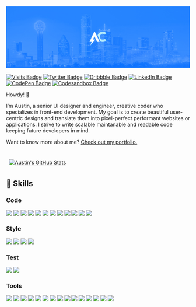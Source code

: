 [![Austin's GitHub Profile Header](./assets/GitHubHeader.jpg)](https://austincondiff.com)

[![Visits Badge](https://badges.pufler.dev/visits/austincondiff/austincondiff)](https://austincondiff.com)
[![Twitter Badge](https://img.shields.io/badge/Twitter-Profile-informational?style=flat&logo=twitter&logoColor=white&color=1CA2F1)](https://codesandbox.com/austincondiff)
[![Dribbble Badge](https://img.shields.io/badge/Dribbble-Profile-informational?style=flat&logo=dribbble&logoColor=white&color=EA4C89)](https://dribbble.com/austincondiff)
[![LinkedIn Badge](https://img.shields.io/badge/LinkedIn-Profile-informational?style=flat&logo=linkedin&logoColor=white&color=0D76A8)](https://www.linkedin.com/in/austin-condiff/)
[![CodePen Badge](https://img.shields.io/badge/CodePen-Profile-informational?style=flat&logo=codepen&logoColor=white&color=black)](https://codepen.io/austincondiff)
[![Codesandbox Badge](https://img.shields.io/badge/CodeSandbox-Profile-informational?style=flat&logo=codesandbox&logoColor=white&color=black)](https://codepen.io/austincondiff)

Howdy! 👋

I’m Austin, a senior UI designer and engineer, creative coder who specializes in front-end development. My goal is to create beautiful user-centric designs and translate them into pixel-perfect performant websites or applications. I strive to write scalable maintanable and readable code keeping future developers in mind.

Want to know more about me? [Check out my portfolio.](https://austincondiff.com/)

<br>

<a href="https://github.com/austincondiff">
  <img align="center" style="margin:0.5rem" src="https://github-readme-stats.vercel.app/api?username=austincondiff&hide_border=true&show_icons=true&line_height=28&count_private=true&title_color=ffffff&text_color=c9cacc&icon_color=58a6ff&bg_color=161b22" alt="Austin's GitHub Stats" />
</a>

<br>

## 💼 Skills

### Code

![](https://img.shields.io/badge/Code-React-informational?style=flat&logo=react&logoColor=white&color=61DAFB)
![](https://img.shields.io/badge/Code-GraphQL-informational?style=flat&logo=graphql&logoColor=white&color=E10098)
![](https://img.shields.io/badge/Code-Apollo_GraphQL-informational?style=flat&logo=apollographql&logoColor=white&color=311C87)
![](https://img.shields.io/badge/Code-Next.js-informational?style=flat&logo=next.js&logoColor=white&color=000000)
![](https://img.shields.io/badge/Code-Redux-informational?style=flat&logo=Redux&logoColor=white&color=764ABC)
![](https://img.shields.io/badge/Code-Gatsby-informational?style=flat&logo=gatsby&logoColor=white&color=663399)
![](https://img.shields.io/badge/Code-Node.js-informational?style=flat&logo=Node.js&logoColor=white&color=339933)
![](https://img.shields.io/badge/Code-JavaScript-informational?style=flat&logo=JavaScript&logoColor=white&color=F7DF1E)
![](https://img.shields.io/badge/Code-TypeScript-informational?style=flat&logo=TypeScript&logoColor=white&color=3178C6)
![](https://img.shields.io/badge/Code-MongoDB-informational?style=flat&logo=MongoDB&logoColor=white&color=47A248)
![](https://img.shields.io/badge/Code-Babel-informational?style=flat&logo=Babel&logoColor=white&color=F9DC3E)
![](https://img.shields.io/badge/Code-Webpack-informational?style=flat&logo=Webpack&logoColor=white&color=8DD6F9)

### Style

![](https://img.shields.io/badge/Style-Styled_Components-informational?style=flat&logo=styled-components&logoColor=white&color=DB7093)
![](https://img.shields.io/badge/Style-CSS-informational?style=flat&logo=css3&logoColor=white&color=1572B6)
![](https://img.shields.io/badge/Style-Sass-informational?style=flat&logo=Sass&logoColor=white&color=CC6699)
![](https://img.shields.io/badge/Style-Stylus-informational?style=flat&logo=Stylus&logoColor=white&color=333333)

### Test

![](https://img.shields.io/badge/Test-Jasmine-informational?style=flat&logo=Jasmine&logoColor=white&color=8A4182)
![](https://img.shields.io/badge/Test-Jest-informational?style=flat&logo=jest&logoColor=white&color=C21325)

### Tools

![](https://img.shields.io/badge/Code-Vercel-informational?style=flat&logo=Vercel&logoColor=white&color=000000)
![](https://img.shields.io/badge/Tools-Netlify-informational?style=flat&logo=netlify&logoColor=white&color=00C7B7)
![](https://img.shields.io/badge/Tools-NPM-informational?style=flat&logo=npm&logoColor=white&color=CB3837)
![](https://img.shields.io/badge/Tools-Storybook-informational?style=flat&logo=Storybook&logoColor=white&color=FF4785)
![](https://img.shields.io/badge/Tools-Postman-informational?style=flat&logo=Postman&logoColor=white&color=FF6C37)
![](https://img.shields.io/badge/Tools-Photoshop-informational?style=flat&logo=Adobe-Photoshop&logoColor=white&color=31A8FF)
![](https://img.shields.io/badge/Tools-Illustrator-informational?style=flat&logo=Adobe-Illustrator&logoColor=white&color=FF9A00)
![](https://img.shields.io/badge/Tools-Sketch-informational?style=flat&logo=Sketch&logoColor=white&color=F7B500)
![](https://img.shields.io/badge/Tools-Framer-informational?style=flat&logo=Framer&logoColor=white&color=0055FF)
![](https://img.shields.io/badge/Tools-AdobeXD-informational?style=flat&logo=Adobe-XD&logoColor=white&color=FF61F6)
![](https://img.shields.io/badge/Tools-GitHub-informational?style=flat&logo=GitHub&logoColor=white&color=181717)
![](https://img.shields.io/badge/Tools-GitLab-informational?style=flat&logo=GitLab&logoColor=white&color=FCA121)
![](https://img.shields.io/badge/Tools-Bitbucket-informational?style=flat&logo=Bitbucket&logoColor=white&color=0052CC)
![](https://img.shields.io/badge/Tools-Jira-informational?style=flat&logo=Jira-Software&logoColor=white&color=0052CC)
![](https://img.shields.io/badge/Tools-Confluence-informational?style=flat&logo=Confluence&logoColor=white&color=0052CC)
